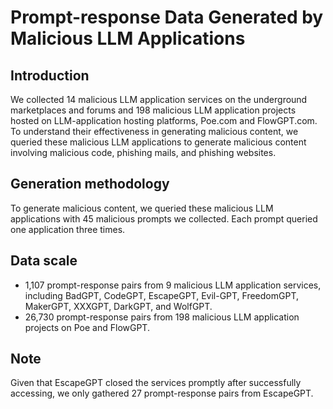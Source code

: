 # Prompt-response Data Generated by Malicious LLM Applications

## Introduction

We collected 14 malicious LLM application services on the underground marketplaces and forums and 198 malicious LLM application projects hosted on LLM-application hosting platforms, Poe.com and FlowGPT.com. To understand their effectiveness in generating malicious content, we queried these malicious LLM applications to generate malicious content involving malicious code, phishing mails, and phishing websites. 

## Generation methodology

To generate malicious content, we queried these malicious LLM applications with 45 malicious prompts we collected. Each prompt queried one application three times. 

## Data scale

- 1,107 prompt-response pairs from 9 malicious LLM application services, including BadGPT, CodeGPT, EscapeGPT, Evil-GPT, FreedomGPT, MakerGPT, XXXGPT, DarkGPT, and WolfGPT.
- 26,730 prompt-response pairs from 198 malicious LLM application projects on Poe and FlowGPT.

## Note

Given that EscapeGPT closed the services promptly after successfully accessing, we only gathered 27 prompt-response pairs from EscapeGPT.

